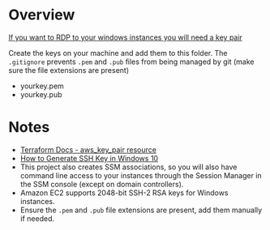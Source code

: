 # Overview

[If you want to RDP to your windows instances you will need a key pair](https://docs.aws.amazon.com/AWSEC2/latest/WindowsGuide/ec2-key-pairs.html)

Create the keys on your machine and add them to this folder. The `.gitignore` prevents `.pem` and `.pub` files from being managed by git (make sure the file extensions are present)

* yourkey.pem
* yourkey.pub

# Notes

* [Terraform Docs - aws_key_pair resource](https://registry.terraform.io/providers/hashicorp/aws/latest/docs/resources/key_pair)
* [How to Generate SSH Key in Windows 10](https://phoenixnap.com/kb/generate-ssh-key-windows-10)
* This project also creates SSM associations, so you will also have command line access to your instances through the Session Manager in the SSM console (except on domain controllers).
* Amazon EC2 supports 2048-bit SSH-2 RSA keys for Windows instances.
* Ensure the `.pem` and `.pub` file extensions are present, add them manually if needed.
